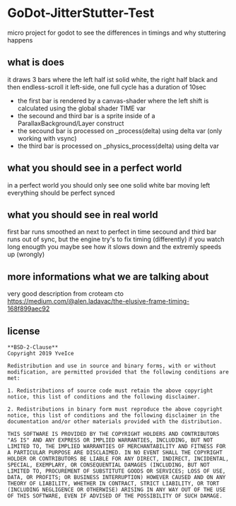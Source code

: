 # GoDot-JitterStutter-Test
micro project for godot to see the differences in timings and why stuttering happens

## what is does
it draws 3 bars where the left half ist solid white, the right half black
and then endless-scroll it left-side, one full cycle has a duration of 10sec
 
* the first bar is rendered by a canvas-shader where the left shift is calculated using the global shader TIME var
* the secound and third bar is a sprite inside of a ParallaxBackground/Layer construct
* the secound bar is processed on _process(delta) using delta var (only working with vsync)
* the third bar is processed on _physics_process(delta) using delta var

## what you should see in a perfect world
in a perfect world you should only see one solid white bar moving left
everything should be perfect synced
 
## what you should see in real world
first bar runs smoothed an next to perfect in time
secound and third bar runs out of sync, but the engine try's to fix timing (differently)
if you watch long enougth you maybe see how it slows down and the extremly speeds up (wrongly)
 
## more informations what we are talking about
very good description from croteam cto 
https://medium.com/@alen.ladavac/the-elusive-frame-timing-168f899aec92

## license
```
**BSD-2-Clause**
Copyright 2019 YveIce

Redistribution and use in source and binary forms, with or without modification, are permitted provided that the following conditions are met:

1. Redistributions of source code must retain the above copyright notice, this list of conditions and the following disclaimer.

2. Redistributions in binary form must reproduce the above copyright notice, this list of conditions and the following disclaimer in the documentation and/or other materials provided with the distribution.

THIS SOFTWARE IS PROVIDED BY THE COPYRIGHT HOLDERS AND CONTRIBUTORS "AS IS" AND ANY EXPRESS OR IMPLIED WARRANTIES, INCLUDING, BUT NOT LIMITED TO, THE IMPLIED WARRANTIES OF MERCHANTABILITY AND FITNESS FOR A PARTICULAR PURPOSE ARE DISCLAIMED. IN NO EVENT SHALL THE COPYRIGHT HOLDER OR CONTRIBUTORS BE LIABLE FOR ANY DIRECT, INDIRECT, INCIDENTAL, SPECIAL, EXEMPLARY, OR CONSEQUENTIAL DAMAGES (INCLUDING, BUT NOT LIMITED TO, PROCUREMENT OF SUBSTITUTE GOODS OR SERVICES; LOSS OF USE, DATA, OR PROFITS; OR BUSINESS INTERRUPTION) HOWEVER CAUSED AND ON ANY THEORY OF LIABILITY, WHETHER IN CONTRACT, STRICT LIABILITY, OR TORT (INCLUDING NEGLIGENCE OR OTHERWISE) ARISING IN ANY WAY OUT OF THE USE OF THIS SOFTWARE, EVEN IF ADVISED OF THE POSSIBILITY OF SUCH DAMAGE.
```

